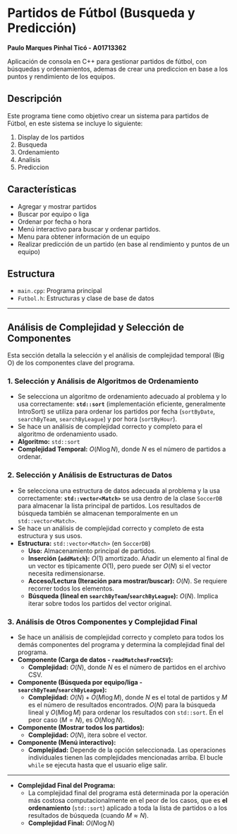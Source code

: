 # Partidos de Fútbol (Busqueda y Predicción)

**Paulo Marques Pinhal Ticó - A01713362**

Aplicación de consola en C++ para gestionar partidos de fútbol, con búsquedas y ordenamientos, ademas de crear una prediccion en base a los puntos y rendimiento de los equipos.

## Descripción

Este programa tiene como objetivo crear un sistema para partidos de Fútbol, en este sistema se incluye lo siguiente:

1.  Display de los partidos
2.  Busqueda
3.  Ordenamiento
4.  Analisis
5.  Prediccion

## Características

* Agregar y mostrar partidos
* Buscar por equipo o liga
* Ordenar por fecha o hora
* Menú interactivo para buscar y ordenar partidos.
* Menu para obtener información de un equipo
* Realizar predicción de un partido (en base al rendimiento y puntos de un equipo)

## Estructura

* `main.cpp`: Programa principal
* `Futbol.h`: Estructuras y clase de base de datos

---

## Análisis de Complejidad y Selección de Componentes

Esta sección detalla la selección y el análisis de complejidad temporal (Big O) de los componentes clave del programa.

### 1. Selección y Análisis de Algoritmos de Ordenamiento

* Se selecciona un algoritmo de ordenamiento adecuado al problema y lo usa correctamente: **`std::sort`** (implementación eficiente, generalmente IntroSort) se utiliza para ordenar los partidos por fecha (`sortByDate`, `searchByTeam`, `searchByLeague`) y por hora (`sortByHour`).
* Se hace un análisis de complejidad correcto y completo para el algoritmo de ordenamiento usado.
* **Algoritmo:** `std::sort`
* **Complejidad Temporal:** $O(N \log N)$, donde $N$ es el número de partidos a ordenar.

### 2. Selección y Análisis de Estructuras de Datos

* Se selecciona una estructura de datos adecuada al problema y la usa correctamente: **`std::vector<Match>`** se usa dentro de la clase `SoccerDB` para almacenar la lista principal de partidos. Los resultados de búsqueda también se almacenan temporalmente en un `std::vector<Match>`.
* Se hace un análisis de complejidad correcto y completo de esta estructura y sus usos.
* **Estructura:** `std::vector<Match>` (en `SoccerDB`)
    * **Uso:** Almacenamiento principal de partidos.
    * **Inserción (`addMatch`):** $O(1)$ amortizado. Añadir un elemento al final de un vector es típicamente $O(1)$, pero puede ser $O(N)$ si el vector necesita redimensionarse.
    * **Acceso/Lectura (Iteración para mostrar/buscar):** $O(N)$. Se requiere recorrer todos los elementos.
    * **Búsqueda (lineal en `searchByTeam`/`searchByLeague`):** $O(N)$. Implica iterar sobre todos los partidos del vector original.

### 3. Análisis de Otros Componentes y Complejidad Final

* Se hace un análisis de complejidad correcto y completo para todos los demás componentes del programa y determina la complejidad final del programa.
* **Componente (Carga de datos - `readMatchesFromCSV`):**
    * **Complejidad:** $O(N)$, donde $N$ es el número de partidos en el archivo CSV.
* **Componente (Búsqueda por equipo/liga - `searchByTeam`/`searchByLeague`):**
    * **Complejidad:** $O(N) + O(M \log M)$, donde $N$ es el total de partidos y $M$ es el número de resultados encontrados. $O(N)$ para la búsqueda lineal y $O(M \log M)$ para ordenar los resultados con `std::sort`. En el peor caso ($M=N$), es $O(N \log N)$.
* **Componente (Mostrar todos los partidos):**
    * **Complejidad:** $O(N)$, itera sobre el vector. 
* **Componente (Menú interactivo):**
    * **Complejidad:** Depende de la opción seleccionada. Las operaciones individuales tienen las complejidades mencionadas arriba. El bucle `while` se ejecuta hasta que el usuario elige salir. 
---

* **Complejidad Final del Programa:**
    * La complejidad final del programa está determinada por la operación más costosa computacionalmente en el peor de los casos, que es **el ordenamiento** (`std::sort`) aplicado a toda la lista de partidos o a los resultados de búsqueda (cuando $M \approx N$).
    * **Complejidad Final:** $O(N \log N)$

